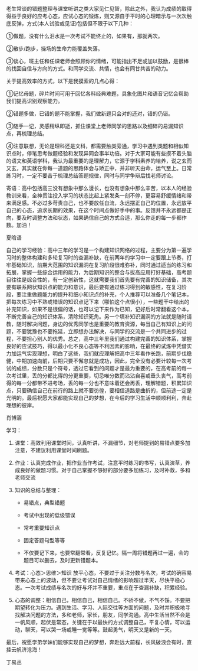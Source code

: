 老生常谈的错题整理与课堂听讲之类大家见仁见智，除此之外，我认为成绩的取得得益于良好的应考心态，应试心态的锻炼，则又源自于平时的心理暗示与一次次触底反弹，方式(本人试验或见证)包括但不限于以下几种：

①做题，没有什么泪水是一次考试不能终止的，如果有，那就两次。

②散步/跑步，操场的生命力能覆盖失落。

③谈心，班主任和任课老师会照顾你的情绪，可能指出不足或加以鼓励，是很棒的找回自信与方向的方式。和同学交流、共情，也会有同甘共苦的动力。

关于提高效率的方式，以下是我摸索的几点心得：

①记忆母题，碎片时间可用于回忆各科经典难题，具象化图片和语音记忆会帮助我们提高识别观察能力。

②错题多做，已错的题不能掌握，我们做新题只会对的还对，错的仍错。

③随手一记，灵感稍纵即逝，抓住课堂上老师同学的思路以及细碎的易漏知识点，再梳理总结。

④注意联想，无论是理科还是文科，都需要触类旁通，学习中遇到类题和相似知识点时，停笔思考做题经验和发现异同会事半功倍。对于大家可能有些摸不着头脑的语文和英语学科，我认为最重要的是理解力，它源于学科素养的培养，说之玄而又玄，其实就在你每一道题的思路体会与矫正中，并非听天由命，运气至上。日常练习时，一定不要吝于梳理总结答题规律，同时与同学争辩后找老师讨论。

寄语：高中包括高三没有想象中那么漫长，也没有想象中那么辛苦，以本人的经验教训来看，全神贯注投入学习的状态比起上紧发条一刻不停，更容易舒缓情绪和带来满足感。不必过多苛责自己，也不要放任自流，永远摆正自己的位置，永远放平自己的心态，追求长期的效果，在这个时间点做好手中的事。反馈并不永远都是正向，要及时调整方法和状态，如果确信自己的方式合适，那么你走的每一步都作数。加油！

夏晗语

自己的学习经验：高中三年的学习是一个构建知识网络的过程，主要分为第一遍学习时的整体构建和多轮复习时的查漏补缺，在前两年的学习中一定要跟上节奏，打牢基础知识，前期大范围的知识漏洞在复习阶段很难弥补，同时通过适当的练习和拓展，掌握一些综合运用的能力，为后期知识的整合与拔高应用打好基础，高考题目往往是综合性的，有一定创新性，这就需要我们首先要有完善的知识储备，其次要有联系网状知识点的能力和意识，最后要有通过练习得到的敏感性，在复习阶段，要注重做题能力的提升和细小知识点的补充，个人推荐可以准备几个笔记本，把每次练习中不熟或错误的知识点记下来（哪怕这个点很小），一些题干中给出的补充知识，如果不是很偏的话，也可以记下来作为已知，记好后时常翻看这个本，不断完善自己的知识体系，清除知识死角。另一个填补知识漏洞的方法就是随时请教，随时解决问题，身边的优秀同学也是重要的教育资源，每当自己有知识上的问题，不要犹豫也不要拖延，立即想办法解决，与同学的交流是一个共同进步的过程，不要担心别人的优秀。总之，高中三年里我们通过构建完善的知识体系，掌握良好的应试技巧，得以最小化不良心态等不利因素的影响，在最终的试炼中凭借实力加运气实现理想，明白了这些，我们就应理解把高中三年看作长跑，前期步伐稳健，中期加速向前，后期只要不懈怠就是成功，因此，完全没有必要计较每一次考试的成绩，分数只是个符号，透过它看到的问题才是最为重要的，在高考前的每一次考试里，丢的分都比得的分更重要，切忌唯分数而沾沾自喜或垂头丧气，高考前得的每一分都带不进考场，丢的每一分也不意味着还会再丢，理解错题，积累知识点，只要确信自己在前行的路上就不要彷徨，要相信道路是曲折的，但前途一定是光明的。最后祝愿大家都能实现自己的梦想，在今后的学习生活中顺顺利利，奔赴理想的彼岸。

肖博涵

学习：

1. 课堂：高效利用课堂时间，认真听讲，不漏细节，对老师提到的易错点要多加注意，不建议利用课堂时间刷题。

2. 作业：认真完成作业，把作业当作考试，注意平时练习的书写，认真演草，养成良好的做题习惯。对于自己掌握不够好的部分要多加练习，及时补救，多和老师交流

3. 知识的总结与整理：
   
   - 易错点，典型错题
   
   - 考试中出现的低级错误
   
   - 常考重要知识点
   
   - 固定答题句型等等
   
   - 不仅要记下来，也要常翻常看，反复记忆。隔一周将错题再过一遍，会的题目可以删去，及时更新错题本。

4. 考试：心态＞思维＞知识
   放平心态，不要过于关注分数与名次，考试的确容易带来心态上的波动，但不要让考试对自己情绪的影响超过半天，尽快平稳心态。一次考试成绩与名次的好与坏并不重要，重点在于查漏补缺，积累经验。

5. 心态的调整：相信自己，相信自己，相信自己。不骄不傲，不气不馁。不要把期望转化为压力。遇到生活、学习、人际交往等方面的问题，及时并积极地寻找解决问题的方法，多和老师，家长，朋友，同学沟通。高中生活当然不会是一帆风顺，起伏是常态，关键在于以最快的方式调整自己，平复心情，可以运动，聊天，可以哭一场或睡一觉等等。鼓起勇气，明天又是新的一天。

最后，祝愿学弟学妹们能够实现自己的梦想，奔赴远大前程，长风破浪会有时，直挂云帆济沧海！

丁易丛
